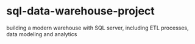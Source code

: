 # sql-data-warehouse-project
building a modern warehouse with SQL server, including ETL processes, data modeling and analytics
